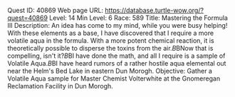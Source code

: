 Quest ID: 40869
Web page URL: https://database.turtle-wow.org/?quest=40869
Level: 14
Min Level: 6
Race: 589
Title: Mastering the Formula III
Description: An idea has come to my mind, while you were busy helping! With these elements as a base, I have discovered that I require a more volatile aqua in the formula. With a more potent chemical reaction, it is theoretically possible to disperse the toxins from the air.$B$BNow that is compelling, isn't it?$B$BI have done the math, and all I require is a sample of Volatile Aqua.$B$BI have heard rumors of a rather hostile aqua elemental out near the Helm's Bed Lake in eastern Dun Morogh.
Objective: Gather a Volatile Aqua sample for Master Chemist Volterwhite at the Gnomeregan Reclamation Facility in Dun Morogh.
